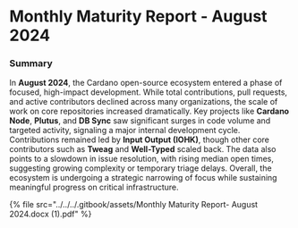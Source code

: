# Monthly Maturity Report - August 2024

### Summary

In **August 2024**, the Cardano open-source ecosystem entered a phase of focused, high-impact development. While total contributions, pull requests, and active contributors declined across many organizations, the scale of work on core repositories increased dramatically. Key projects like **Cardano Node**, **Plutus**, and **DB Sync** saw significant surges in code volume and targeted activity, signaling a major internal development cycle. Contributions remained led by **Input Output (IOHK)**, though other core contributors such as **Tweag** and **Well-Typed** scaled back. The data also points to a slowdown in issue resolution, with rising median open times, suggesting growing complexity or temporary triage delays. Overall, the ecosystem is undergoing a strategic narrowing of focus while sustaining meaningful progress on critical infrastructure.

{% file src="../../../.gitbook/assets/Monthly Maturity Report- August 2024.docx (1).pdf" %}
